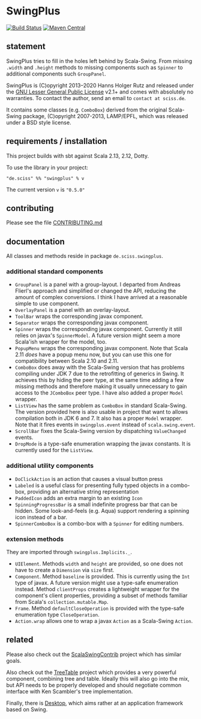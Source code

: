 # SwingPlus

[![Build Status](https://travis-ci.org/Sciss/SwingPlus.svg?branch=main)](https://travis-ci.org/Sciss/SwingPlus)
[![Maven Central](https://maven-badges.herokuapp.com/maven-central/de.sciss/swingplus_2.13/badge.svg)](https://maven-badges.herokuapp.com/maven-central/de.sciss/swingplus_2.13)

## statement

SwingPlus tries to fill in the holes left behind by Scala-Swing. From missing `.width` and `.height` methods to
missing components such as `Spinner` to additional components such `GroupPanel`.

SwingPlus is (C)opyright 2013&ndash;2020 Hanns Holger Rutz and released under
the [GNU Lesser General Public License](https://git.iem.at/sciss/SwingPlus/raw/main/LICENSE) v2.1+ and comes
with absolutely no warranties. To contact the author, send an email to `contact at sciss.de`.

It contains some classes (e.g. `ComboBox`) derived from the original Scala-Swing package, (C)opyright 2007-2013,
LAMP/EPFL, which was released under a BSD style license.

## requirements / installation

This project builds with sbt against Scala 2.13, 2.12, Dotty.

To use the library in your project:

    "de.sciss" %% "swingplus" % v

The current version `v` is `"0.5.0"`

## contributing

Please see the file [CONTRIBUTING.md](CONTRIBUTING.md)

## documentation

All classes and methods reside in package `de.sciss.swingplus`.

### additional standard components

- `GroupPanel` is a panel with a group-layout. I departed from Andreas Flierl's approach and simplified or changed the API, reducing the amount of complex conversions. I think I have arrived at a reasonable simple to use component.
- `OverlayPanel` is a panel with an overlay-layout.
- `ToolBar` wraps the corresponding javax component.
- `Separator` wraps the corresponding javax component.
- `Spinner` wraps the corresponding javax component. Currently it still relies on javax's `SpinnerModel`. A future version might seem a more Scala'ish wrapper for the model, too.
- `PopupMenu` wraps the corresponding javax component. Note that Scala 2.11 _does_ have a popup menu now, but you can use this one for compatibility between Scala 2.10 and 2.11.
- `ComboBox` does away with the Scala-Swing version that has problems compiling under JDK 7 due to the retrofitting of generics in Swing. It achieves this by hiding the peer type, at the same time adding a few missing methods and therefore making it usually unnecessary to gain access to the `JComboBox` peer type. I have also added a proper `Model` wrapper.
- `ListView` has the same problem as `ComboBox` in standard Scala-Swing. The version provided here is also usable in project that want to allows compilation both in JDK 6 and 7. It also has a proper `Model` wrapper. Note that it fires events in `swingplus.event` instead of `scala.swing.event`.
- `ScrollBar` fixes the Scala-Swing version by dispatching `ValueChanged` events.
- `DropMode` is a type-safe enumeration wrapping the javax constants. It is currently used for the `ListView`.

### additional utility components

- `DoClickAction` is an action that causes a visual button press
- `Labeled` is a useful class for presenting fully typed objects in a combo-box, providing an alternative string representation
- `PaddedIcon` adds an extra margin to an existing `Icon`
- `SpinningProgressBar` is a small indefinite progress bar that can be hidden. Some look-and-feels (e.g. Aqua) support rendering a spinning icon instead of a bar.
- `SpinnerComboBox` is a combo-box with a `Spinner` for editing numbers.

### extension methods

They are imported through `swingplus.Implicits._`.

- `UIElement`. Methods `width` and `height` are provided, so one does not have to create a `Dimension` via `size` first.
- `Component`. Method `baseline` is provided. This is currently using the `Int` type of javax. A future version might use a type-safe enumeration instead. Method `clientProps` creates a lightweight wrapper for the component's client properties, providing a subset of methods familiar from Scala's `collection.mutable.Map`.
- `Frame`. Method `defaultCloseOperation` is provided with the type-safe enumeration type `CloseOperation`.
- `Action.wrap` allows one to wrap a javax `Action` as a Scala-Swing `Action`.

## related

Please also check out the [ScalaSwingContrib](https://github.com/benhutchison/ScalaSwingContrib) project which has similar goals.

Also check out the [TreeTable](https://git.iem.at/sciss/TreeTable) project which provides a very powerful component, combining tree and table. Ideally this will also go into the mix, but API needs to be properly developed and should negotiate common interface with Ken Scambler's tree implementation.

Finally, there is [Desktop](https://git.iem.at/sciss/Desktop), which aims rather at an application framework based on Swing.
